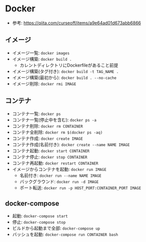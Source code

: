 # Docker
- 参考: https://qiita.com/curseoff/items/a9e64ad01d673abb6866

## イメージ
- イメージ一覧: `docker images`
- イメージ構築: `docker build .`
    - カレントディレクトリにDockerfileがあること前提
- イメージ構築(タグ付き): `docker build -t TAG_NAME .`
- イメージ構築(最初から): `docker build . --no-cache`
- イメージ削除: `docker rmi IMAGE`

## コンテナ
- コンテナ一覧: `docker ps`
- コンテナ一覧(停止中を含む): `docker ps -a`
- コンテナ削除: `docker rm CONTAINER`
- コンテナ全削除: `docker rm $(docker ps -aq)`
- コンテナ作成: `docker create IMAGE`
- コンテナ作成(名前付き): `docker create --name NAME IMAGE`
- コンテナ起動: `docker start CONTAINER`
- コンテナ停止: `docker stop CONTAINER`
- コンテナ再起動: `docker restart CONTAINER`
- イメージからコンテナを起動: `docker run IMAGE`
    - 名前付き: `docker run --name NAME IMAGE`
    - バックグラウンド: `docker run -d IMAGE`
    - ポート転送: `docker run -p HOST_PORT:CONTAINER_PORT IMAGE`

## docker-compose
- 起動: `docker-compose start`
- 停止: `docker-compose stop`
- ビルドから起動まで全部: `docker-compose up`
- バッシュを起動:  `docker-compose run CONTAINER bash`
